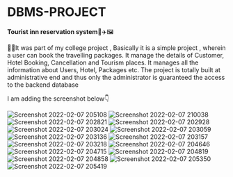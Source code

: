 # DBMS-PROJECT
**Tourist inn reservation system**🧳✈️🖼️

👩‍💻It was part of my college project , Basically it is a simple project , wherein a user can book the travelling packages.
It manage the details of Customer, Hotel Booking, Cancellation and Tourism places.
It manages all the information about Users, Hotel, Packages etc. 
The project is totally built at administrative end and thus only the administrator is guaranteed the access to the backend database

I am adding the screenshot below👇

![Screenshot 2022-02-07 205108](https://user-images.githubusercontent.com/97719941/233673253-cae12bbc-3278-4e74-ba77-3700a7d2652e.png)
![Screenshot 2022-02-07 210038](https://user-images.githubusercontent.com/97719941/233673341-e32c56db-28b8-45e7-9d2e-c29d75fd9138.png)
![Screenshot 2022-02-07 202821](https://user-images.githubusercontent.com/97719941/233673086-53a64131-11bc-4b22-b926-e92d369992e8.png)
![Screenshot 2022-02-07 202928](https://user-images.githubusercontent.com/97719941/233673109-2d6ff9e8-3816-445e-8b0c-b14d9af5107c.png)
![Screenshot 2022-02-07 203024](https://user-images.githubusercontent.com/97719941/233673122-718d19f5-72c3-4a7f-9ac8-429f76efbaa8.png)
![Screenshot 2022-02-07 203059](https://user-images.githubusercontent.com/97719941/233673130-2c5430e4-b1e3-41a8-9e98-b0f7fd2b1571.png)
![Screenshot 2022-02-07 203136](https://user-images.githubusercontent.com/97719941/233673133-112402da-2b9a-4bc5-8aaa-88f338f3d9fd.png)
![Screenshot 2022-02-07 203157](https://user-images.githubusercontent.com/97719941/233673144-ea8c5f10-29ca-42fd-9210-c0d5e81ce274.png)
![Screenshot 2022-02-07 203218](https://user-images.githubusercontent.com/97719941/233673155-1a3ee85d-5736-43da-91c7-0c039c4b45a6.png)
![Screenshot 2022-02-07 204646](https://user-images.githubusercontent.com/97719941/233673163-f56b60f1-20cc-45e5-bd8f-2182ea77aeaf.png)
![Screenshot 2022-02-07 204715](https://user-images.githubusercontent.com/97719941/233673172-8aff8165-4117-4699-8bb8-16ca3948eab4.png)
![Screenshot 2022-02-07 204819](https://user-images.githubusercontent.com/97719941/233673189-a6fe560c-15a7-4c00-82e6-83aad54376f5.png)
![Screenshot 2022-02-07 204858](https://user-images.githubusercontent.com/97719941/233673197-90ebd8d5-5f6e-4406-a854-acfeadfaa9dd.png)
![Screenshot 2022-02-07 205350](https://user-images.githubusercontent.com/97719941/233673273-2609f992-51ca-46d1-ad52-6e965e7e378c.png)
![Screenshot 2022-02-07 205419](https://user-images.githubusercontent.com/97719941/233673278-68b587f2-e74c-47ad-a572-7acc2aabf58d.png)
